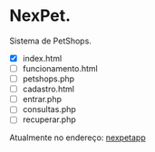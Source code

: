 # NexPet.
Sistema de PetShops.

- [x] index.html
- [ ] funcionamento.html
- [ ] petshops.php
- [ ] cadastro.html
- [ ] entrar.php
- [ ] consultas.php
- [ ] recuperar.php

Atualmente no endereço: [nexpetapp](http://nexpetapp.com.br)
